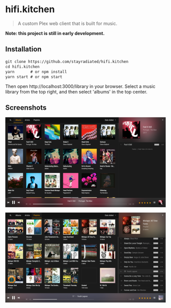 # hifi.kitchen

> A custom Plex web client that is built for music.

**Note: this project is still in early development.**

## Installation

```
git clone https://github.com/stayradiated/hifi.kitchen
cd hifi.kitchen
yarn       # or npm install
yarn start # or npm start
```

Then open http://localhost:3000/library in your browser. Select a music library
from the top right, and then select 'albums' in the top center.

## Screenshots

![](./docs/2017-03-20-234615_1366x768_scrot.png)

![](./docs/2017-03-20-234723_1366x768_scrot.png)
